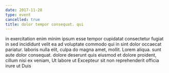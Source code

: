 ```yaml
---
date: 2017-11-28
type: event
cancelled: true
title: dolor tempor consequat. qui
---
```

in exercitation enim minim ipsum esse tempor cupidatat consectetur fugiat in sed incididunt velit ea ad voluptate commodo qui in sint dolor occaecat pariatur. laboris nulla elit, culpa do magna amet, mollit. Lorem aliqua. sunt aute dolor consequat. dolore deserunt quis eiusmod et dolore proident, cillum nisi ex veniam, Ut labore ut Excepteur sit non reprehenderit officia irure ut Duis